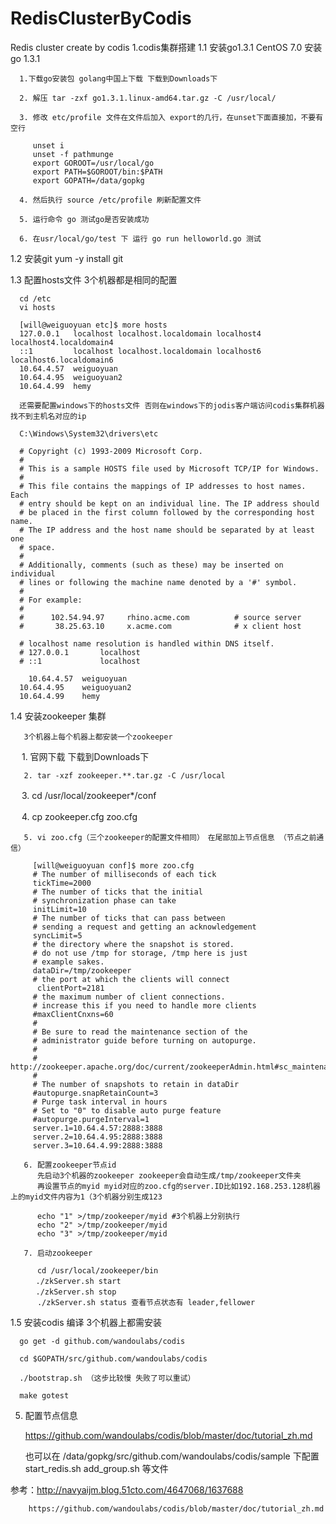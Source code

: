 # RedisClusterByCodis
Redis cluster create by codis
1.codis集群搭建
  1.1 安装go1.3.1 
      CentOS 7.0 安装go 1.3.1
      
      1.下载go安装包 golang中国上下载 下载到Downloads下

      2. 解压 tar -zxf go1.3.1.linux-amd64.tar.gz -C /usr/local/

      3. 修改 etc/profile 文件在文件后加入 export的几行，在unset下面直接加，不要有空行
         
         unset i
         unset -f pathmunge
         export GOROOT=/usr/local/go
         export PATH=$GOROOT/bin:$PATH
         export GOPATH=/data/gopkg

      4. 然后执行 source /etc/profile 刷新配置文件

      5. 运行命令 go 测试go是否安装成功

      6. 在usr/local/go/test 下 运行 go run helloworld.go 测试

  1.2 安装git yum -y install git
  
  1.3 配置hosts文件 3个机器都是相同的配置 
     
      cd /etc
      vi hosts
      
      [will@weiguoyuan etc]$ more hosts
      127.0.0.1   localhost localhost.localdomain localhost4 localhost4.localdomain4
      ::1         localhost localhost.localdomain localhost6 localhost6.localdomain6
      10.64.4.57  weiguoyuan
      10.64.4.95  weiguoyuan2
      10.64.4.99  hemy
    
      还需要配置windows下的hosts文件 否则在windows下的jodis客户端访问codis集群机器找不到主机名对应的ip
      
      C:\Windows\System32\drivers\etc 
      
      # Copyright (c) 1993-2009 Microsoft Corp.
      #
      # This is a sample HOSTS file used by Microsoft TCP/IP for Windows.
      #
      # This file contains the mappings of IP addresses to host names. Each
      # entry should be kept on an individual line. The IP address should
      # be placed in the first column followed by the corresponding host name.
      # The IP address and the host name should be separated by at least one
      # space.
      #
      # Additionally, comments (such as these) may be inserted on individual
      # lines or following the machine name denoted by a '#' symbol.
      #
      # For example:
      #
      #      102.54.94.97     rhino.acme.com          # source server
      #       38.25.63.10     x.acme.com              # x client host

      # localhost name resolution is handled within DNS itself.
      #	127.0.0.1       localhost
      #	::1             localhost

    	10.64.4.57	weiguoyuan
      10.64.4.95	weiguoyuan2
      10.64.4.99	hemy

      

  1.4 安装zookeeper 集群 

       3个机器上每个机器上都安装一个zookeeper

　     1. 官网下载 下载到Downloads下

       2. tar -xzf zookeeper.**.tar.gz -C /usr/local

　     3. cd /usr/local/zookeeper*/conf

　     4. cp zookeeper.cfg zoo.cfg

       5. vi zoo.cfg（三个zookeeper的配置文件相同）　在尾部加上节点信息 （节点之前通信）
       
         [will@weiguoyuan conf]$ more zoo.cfg 
         # The number of milliseconds of each tick
         tickTime=2000
         # The number of ticks that the initial 
         # synchronization phase can take
         initLimit=10
         # The number of ticks that can pass between 
         # sending a request and getting an acknowledgement
         syncLimit=5
         # the directory where the snapshot is stored.
         # do not use /tmp for storage, /tmp here is just 
         # example sakes.
         dataDir=/tmp/zookeeper
         # the port at which the clients will connect
          clientPort=2181
         # the maximum number of client connections.
         # increase this if you need to handle more clients
         #maxClientCnxns=60
         #
         # Be sure to read the maintenance section of the 
         # administrator guide before turning on autopurge.
         #
         # http://zookeeper.apache.org/doc/current/zookeeperAdmin.html#sc_maintenance
         #
         # The number of snapshots to retain in dataDir
         #autopurge.snapRetainCount=3
         # Purge task interval in hours
         # Set to "0" to disable auto purge feature
         #autopurge.purgeInterval=1
         server.1=10.64.4.57:2888:3888
         server.2=10.64.4.95:2888:3888
         server.3=10.64.4.99:2888:3888

       6. 配置zookeeper节点id 
          先启动3个机器的zookeeper zookeeper会自动生成/tmp/zookeeper文件夹
          再设置节点的myid myid对应的zoo.cfg的server.ID比如192.168.253.128机器上的myid文件内容为1（3个机器分别生成123
          
          echo "1" >/tmp/zookeeper/myid #3个机器上分别执行
          echo "2" >/tmp/zookeeper/myid
          echo "3" >/tmp/zookeeper/myid
          
       7. 启动zookeeper
       
          cd /usr/local/zookeeper/bin
        　./zkServer.sh start
        　./zkServer.sh stop
          ./zkServer.sh status 查看节点状态有 leader,fellower
 
  1.5 安装codis 编译 3个机器上都需安装
  
      go get -d github.com/wandoulabs/codis

      cd $GOPATH/src/github.com/wandoulabs/codis

      ./bootstrap.sh （这步比较慢 失败了可以重试）

      make gotest

5. 配置节点信息

   https://github.com/wandoulabs/codis/blob/master/doc/tutorial_zh.md

   也可以在 /data/gopkg/src/github.com/wandoulabs/codis/sample 下配置start_redis.sh add_group.sh 等文件

 

参考：http://navyaijm.blog.51cto.com/4647068/1637688

        https://github.com/wandoulabs/codis/blob/master/doc/tutorial_zh.md

